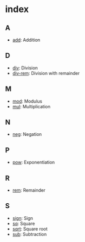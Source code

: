<!-- Document generated by "gen-index"; DO NOT EDIT -->

# index


## A

- [add](ops/basic.md#add): Addition

## D

- [div](ops/basic.md#div): Division
- [div-rem](ops/basic.md#div-rem): Division with remainder

## M

- [mod](ops/basic.md#mod): Modulus
- [mul](ops/basic.md#mul): Multiplication

## N

- [neg](ops/basic.md#neg): Negation

## P

- [pow](ops/basic.md#pow): Exponentiation

## R

- [rem](ops/basic.md#rem): Remainder

## S

- [sign](ops/basic.md#sign): Sign
- [sq](ops/basic.md#sq): Square
- [sqrt](ops/basic.md#sqrt): Square root
- [sub](ops/basic.md#sub): Subtraction
